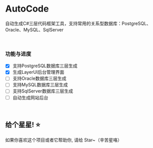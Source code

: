 # AutoCode
自动生成C#三层代码框架工具，支持常用的关系型数据库：PostgreSQL、Oracle、MySQL、SqlServer

&nbsp;

### 功能与进度

- [x] 支持PostgreSQL数据库三层生成
- [x] 生成LayerUI后台管理界面
- [ ] 支持Oracle数据库三层生成
- [ ] 支持MySQL数据库三层生成
- [ ] 支持SqlServer数据库三层生成
- [ ] 自动生成网站后台

&nbsp;

## 给个星星! ⭐️
如果你喜欢这个项目或者它帮助你, 请给 Star~（辛苦星咯）



&nbsp;



